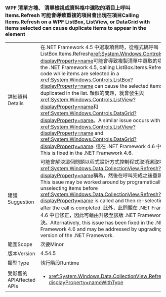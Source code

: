 ### <a name="calling-itemsrefresh-on-a-wpf-listbox-listview-or-datagrid-with-items-selected-can-cause-duplicate-items-to-appear-in-the-element"></a><span data-ttu-id="bacac-101">WPF 清單方塊、 清單檢視或資料格中選取的項目上呼叫 Items.Refresh 可能會導致重複的項目會出現在項目</span><span class="sxs-lookup"><span data-stu-id="bacac-101">Calling Items.Refresh on a WPF ListBox, ListView, or DataGrid with items selected can cause duplicate items to appear in the element</span></span>

|   |   |
|---|---|
|<span data-ttu-id="bacac-102">詳細資料</span><span class="sxs-lookup"><span data-stu-id="bacac-102">Details</span></span>|<span data-ttu-id="bacac-103">在.NET Framework 4.5 中選取項目時，從程式碼呼叫 ListBox.Items.Refresh<xref:System.Windows.Controls.ListBox?displayProperty=name>可能會導致複製清單中選取的項目。</span><span class="sxs-lookup"><span data-stu-id="bacac-103">In the .NET Framework 4.5, calling ListBox.Items.Refresh from code while items are selected in a <xref:System.Windows.Controls.ListBox?displayProperty=name> can cause the selected items to be duplicated in the list.</span></span> <span data-ttu-id="bacac-104">類似的問題，就會發生與<xref:System.Windows.Controls.ListView?displayProperty=name>和<xref:System.Windows.Controls.DataGrid?displayProperty=name>。</span><span class="sxs-lookup"><span data-stu-id="bacac-104">A similar issue occurs with <xref:System.Windows.Controls.ListView?displayProperty=name> and <xref:System.Windows.Controls.DataGrid?displayProperty=name>.</span></span> <span data-ttu-id="bacac-105">這在 .NET Framework 4.6 中已修正。</span><span class="sxs-lookup"><span data-stu-id="bacac-105">This is fixed in the .NET Framework 4.6.</span></span>|
|<span data-ttu-id="bacac-106">建議</span><span class="sxs-lookup"><span data-stu-id="bacac-106">Suggestion</span></span>|<span data-ttu-id="bacac-107">可能會解決這個問題以程式設計方式控制程式取消選取項目之前<xref:System.Windows.Data.CollectionView.Refresh?displayProperty=name>稱為，然後在呼叫完成之後重新選取。</span><span class="sxs-lookup"><span data-stu-id="bacac-107">This issue may be worked around by programatically unselecting items before <xref:System.Windows.Data.CollectionView.Refresh?displayProperty=name> is called and then re-selecting them after the call is completed.</span></span> <span data-ttu-id="bacac-108">此外，此問題在 .NET Framework 4.6 中已修正，因此可藉由升級至該版 .NET Framework 來解決。</span><span class="sxs-lookup"><span data-stu-id="bacac-108">Alternatively, this issue has been fixed in the .NET Framework 4.6 and may be addressed by upgrading to that version of the .NET Framework.</span></span>|
|<span data-ttu-id="bacac-109">範圍</span><span class="sxs-lookup"><span data-stu-id="bacac-109">Scope</span></span>|<span data-ttu-id="bacac-110">次要</span><span class="sxs-lookup"><span data-stu-id="bacac-110">Minor</span></span>|
|<span data-ttu-id="bacac-111">版本</span><span class="sxs-lookup"><span data-stu-id="bacac-111">Version</span></span>|<span data-ttu-id="bacac-112">4.5</span><span class="sxs-lookup"><span data-stu-id="bacac-112">4.5</span></span>|
|<span data-ttu-id="bacac-113">類型</span><span class="sxs-lookup"><span data-stu-id="bacac-113">Type</span></span>|<span data-ttu-id="bacac-114">執行階段</span><span class="sxs-lookup"><span data-stu-id="bacac-114">Runtime</span></span>|
|<span data-ttu-id="bacac-115">受影響的 API</span><span class="sxs-lookup"><span data-stu-id="bacac-115">Affected APIs</span></span>|<ul><li><xref:System.Windows.Data.CollectionView.Refresh?displayProperty=nameWithType></li></ul>|

